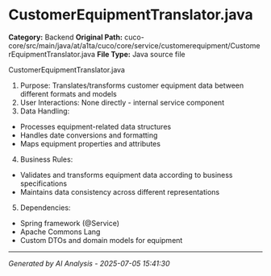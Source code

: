 # CustomerEquipmentTranslator.java

**Category:** Backend
**Original Path:** cuco-core/src/main/java/at/a1ta/cuco/core/service/customerequipment/CustomerEquipmentTranslator.java
**File Type:** Java source file

CustomerEquipmentTranslator.java
1. Purpose: Translates/transforms customer equipment data between different formats and models
2. User Interactions: None directly - internal service component
3. Data Handling:
- Processes equipment-related data structures
- Handles date conversions and formatting
- Maps equipment properties and attributes
4. Business Rules:
- Validates and transforms equipment data according to business specifications
- Maintains data consistency across different representations
5. Dependencies:
- Spring framework (@Service)
- Apache Commons Lang
- Custom DTOs and domain models for equipment

---
*Generated by AI Analysis - 2025-07-05 15:41:30*
